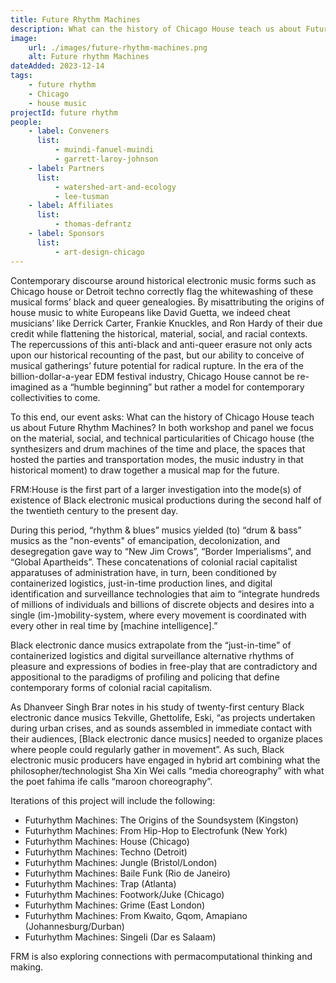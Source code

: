 ```yaml
---
title: Future Rhythm Machines
description: What can the history of Chicago House teach us about Future Rhythm Machines? In both workshop and panel we focus on the material, social, and technical particularities of Chicago house (the synthesizers and drum machines of the time and place, the spaces that hosted the parties and transportation modes, the music industry in that historical moment) to draw together a musical map for the future.
image:
    url: ./images/future-rhythm-machines.png
    alt: Future rhythm Machines
dateAdded: 2023-12-14
tags:
    - future rhythm
    - Chicago
    - house music
projectId: future rhythm
people:
    - label: Conveners
      list:
          - muindi-fanuel-muindi
          - garrett-laroy-johnson
    - label: Partners
      list:
          - watershed-art-and-ecology
          - lee-tusman
    - label: Affiliates
      list:
          - thomas-defrantz
    - label: Sponsors
      list:
          - art-design-chicago
---
```


Contemporary discourse around historical electronic music forms such as Chicago house or Detroit techno correctly flag the whitewashing of these musical forms’ black and queer genealogies. By misattributing the origins of house music to white Europeans like David Guetta, we indeed cheat musicians’ like Derrick Carter, Frankie Knuckles, and Ron Hardy of their due credit while flattening the historical, material, social, and racial contexts. The repercussions of this anti-black and anti-queer erasure not only acts upon our historical recounting of the past, but our ability to conceive of musical gatherings’ future potential for radical rupture. In the era of the billion-dollar-a-year EDM festival industry, Chicago House cannot be re-imagined as a “humble beginning” but rather a model for contemporary collectivities to come.

To this end, our event asks: What can the history of Chicago House teach us about Future Rhythm Machines? In both workshop and panel we focus on the material, social, and technical particularities of Chicago house (the synthesizers and drum machines of the time and place, the spaces that hosted the parties and transportation modes, the music industry in that historical moment) to draw together a musical map for the future.

FRM:House is the first part of a larger investigation into the mode(s) of existence of Black electronic musical productions during the second half of the twentieth century to the present day.

During this period, “rhythm & blues” musics yielded (to) “drum & bass” musics as the "non-events" of emancipation, decolonization, and desegregation gave way to “New Jim Crows”, “Border Imperialisms”, and “Global Apartheids”. These concatenations of colonial racial capitalist apparatuses of administration have, in turn, been conditioned by containerized logistics, just-in-time production lines, and digital identification and surveillance technologies that aim to “integrate hundreds of millions of individuals and billions of discrete objects and desires into a single (im-)mobility-system, where every movement is coordinated with every other in real time by [machine intelligence].”

Black electronic dance musics extrapolate from the “just-in-time” of containerized logistics and digital surveillance alternative rhythms of pleasure and expressions of bodies in free-play that are contradictory and appositional to the paradigms of profiling and policing that define contemporary forms of colonial racial capitalism.

As Dhanveer Singh Brar notes in his study of twenty-first century Black electronic dance musics Tekville, Ghettolife, Eski, “as projects undertaken during urban crises, and as sounds assembled in immediate contact with their audiences, [Black electronic dance musics] needed to organize places where people could regularly gather in movement”. As such, Black electronic music producers have engaged in hybrid art combining what the philosopher/technologist Sha Xin Wei calls “media choreography” with what the poet fahima ife calls “maroon choreography”.

Iterations of this project will include the following:

-   Futurhythm Machines: The Origins of the Soundsystem (Kingston)
-   Futurhythm Machines: From Hip-Hop to Electrofunk (New York)
-   Futurhythm Machines: House (Chicago)
-   Futurhythm Machines: Techno (Detroit)
-   Futurhythm Machines: Jungle (Bristol/London)
-   Futurhythm Machines: Baile Funk (Rio de Janeiro)
-   Futurhythm Machines: Trap (Atlanta)
-   Futurhythm Machines: Footwork/Juke (Chicago)
-   Futurhythm Machines: Grime (East London)
-   Futurhythm Machines: From Kwaito, Gqom, Amapiano (Johannesburg/Durban)
-   Futurhythm Machines: Singeli (Dar es Salaam)

FRM is also exploring connections with permacomputational thinking and making.
